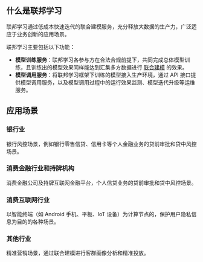 ## 什么是联邦学习
联邦学习通过低成本快速迭代的联合建模服务，充分释放大数据的生产力，广泛适应于业务创新的应用场景。

联邦学习主要包括以下功能：
- **模型训练服务**：联邦学习各参与方在合法合规前提下，共同完成总体模型训练，且训练出的模型效果同样能达到汇集多方数据进行 [联合建模](https://cloud.tencent.com/document/product/1192/43176) 的效果。
- **模型调用服务**：将联邦学习框架下训练的模型接入生产环境，通过 API 接口提供模型调用服务，以及模型调用过程中的运行效果监测、模型迭代升级等运维服务。

## 应用场景
### 银行业
银行风控场景，例如银行零售信贷、信用卡等个人金融业务的贷前审批和贷中风控场景。
### 消费金融行业和持牌机构
消费金融公司及持牌互联网金融平台，个人信贷业务的贷前审批和贷中风控场景。
### 消费互联网行业
以智能终端（如 Android 手机、平板、IoT 设备）为计算节点的，保护用户隐私信息为目的的各种场景。
### 其他行业
精准营销场景，通过联合建模进行客群画像分析和精准投放。
